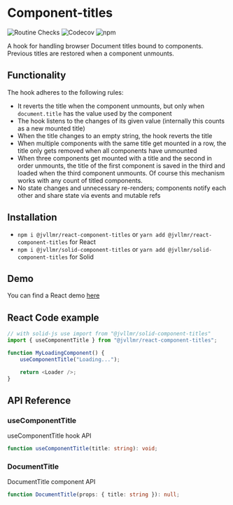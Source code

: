 # Component-titles

![Routine Checks](https://github.com/jvllmr/component-titles/actions/workflows/test.yml/badge.svg)
![Codecov](https://img.shields.io/codecov/c/github/jvllmr/component-titles?style=plastic)
![npm](https://img.shields.io/npm/dm/@jvllmr/component-titles-core?style=plastic)

A hook for handling browser Document titles bound to components. Previous titles are restored when a component unmounts.

## Functionality

The hook adheres to the following rules:

- It reverts the title when the component unmounts, but only when `document.title` has the value used by the component
- The hook listens to the changes of its given value (internally this counts as a new mounted title)
- When the title changes to an empty string, the hook reverts the title
- When multiple components with the same title get mounted in a row, the title only gets removed when all components have unmounted
- When three components get mounted with a title and the second in order unmounts, the title of the first component is saved in the third and loaded when the third component unmounts. Of course this mechanism works with any count of titled components.
- No state changes and unnecessary re-renders; components notify each other and share state via events and mutable refs

## Installation

- `npm i @jvllmr/react-component-titles` or `yarn add @jvllmr/react-component-titles` for React
- `npm i @jvllmr/solid-component-titles` or `yarn add @jvllmr/solid-component-titles` for Solid

## Demo

You can find a React demo [here](https://jvllmr.github.io/component-titles)

## React Code example

```typescript
// with solid-js use import from "@jvllmr/solid-component-titles"
import { useComponentTitle } from "@jvllmr/react-component-titles";

function MyLoadingComponent() {
	useComponentTitle("Loading...");

	return <Loader />;
}
```

## API Reference

### useComponentTitle

useComponentTitle hook API

```typescript
function useComponentTitle(title: string): void;
```

### DocumentTitle

DocumentTitle component API

```typescript
function DocumentTitle(props: { title: string }): null;
```
